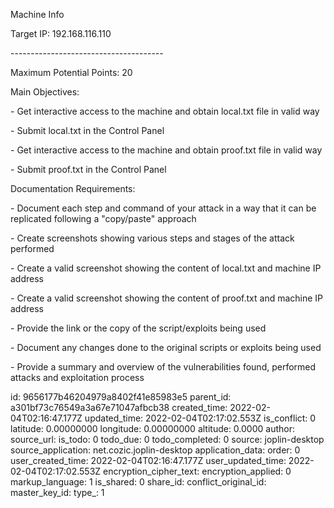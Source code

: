 Machine Info

Target IP: 192.168.116.110

\-\-\-\-\-\-\-\-\-\-\-\-\-\-\-\-\-\-\-\-\-\-\-\-\-\-\-\-\-\-\-\-\-\-\-\-\-\-

Maximum Potential Points: 20

Main Objectives:

\- Get interactive access to the machine and obtain local.txt file in valid way

\- Submit local.txt in the Control Panel

\- Get interactive access to the machine and obtain proof.txt file in valid way

\- Submit proof.txt in the Control Panel

Documentation Requirements:

\- Document each step and command of your attack in a way that it can be replicated following a "copy/paste" approach

\- Create screenshots showing various steps and stages of the attack performed

\- Create a valid screenshot showing the content of local.txt and machine IP address

\- Create a valid screenshot showing the content of proof.txt and machine IP address

\- Provide the link or the copy of the script/exploits being used

\- Document any changes done to the original scripts or exploits being used

\- Provide a summary and overview of the vulnerabilities found, performed attacks and exploitation process

id: 9656177b46204979a8402f41e85983e5
parent_id: a301bf73c76549a3a67e71047afbcb38
created_time: 2022-02-04T02:16:47.177Z
updated_time: 2022-02-04T02:17:02.553Z
is_conflict: 0
latitude: 0.00000000
longitude: 0.00000000
altitude: 0.0000
author: 
source_url: 
is_todo: 0
todo_due: 0
todo_completed: 0
source: joplin-desktop
source_application: net.cozic.joplin-desktop
application_data: 
order: 0
user_created_time: 2022-02-04T02:16:47.177Z
user_updated_time: 2022-02-04T02:17:02.553Z
encryption_cipher_text: 
encryption_applied: 0
markup_language: 1
is_shared: 0
share_id: 
conflict_original_id: 
master_key_id: 
type_: 1